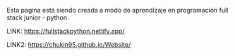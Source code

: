 Esta pagina está siendo creada a modo de aprendizaje en programación full stack junior - python.

LINK: https://fullstackpython.netlify.app/

LINK2: https://chukin95.github.io/Website/
